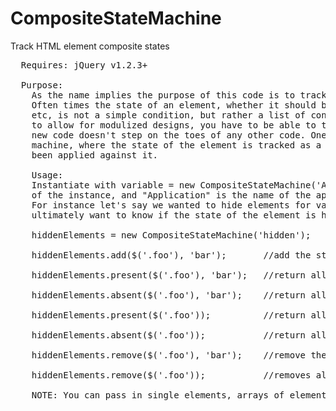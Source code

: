 CompositeStateMachine
=====================

Track HTML element composite states
<pre>
  Requires: jQuery v1.2.3+

  Purpose:
	As the name implies the purpose of this code is to track object states (specifically HTML elements).
	Often times the state of an element, whether it should be shown, or submitted, or pass validation,
	etc, is not a simple condition, but rather a list of conditions that all have to be met.  In order
	to allow for modulized designs, you have to be able to track these conditions and make sure any
	new code doesn't step on the toes of any other code. One appoach to this is the composite state
	machine, where the state of the element is tracked as a composite of all the conditions that have
	been applied against it.
	
	Usage:
	Instantiate with variable = new CompositeStateMachine('Application'), where "variable" is the name
	of the instance, and "Application" is the name of the application you will use the state machine for.
	For instance let's say we wanted to hide elements for various reasons, such as a filter search, we 
	ultimately want to know if the state of the element is hidden.  So we would:
	
	hiddenElements = new CompositeStateMachine('hidden');
	
	hiddenElements.add($('.foo'), 'bar'); 		//add the state 'bar' to all elements provided within the 'hidden' context.
	
	hiddenElements.present($('.foo'), 'bar'); 	//return all elements that have the simple state 'bar' within the 'hidden' context.
	
	hiddenElements.absent($('.foo'), 'bar'); 	//return all elements that do not have the simple state 'bar' within the 'hidden' context.
	
	hiddenElements.present($('.foo')); 			//return all elements that have the composite state 'hidden'.
	
	hiddenElements.absent($('.foo')); 			//return all elements that do not have the composite state 'hidden'.
	
	hiddenElements.remove($('.foo'), 'bar');	//remove the state 'bar' from all elements provided within the 'hidden' context.
	
	hiddenElements.remove($('.foo'));			//removes all sub states from all elements provided within the 'hidden' context.
	
	NOTE: You can pass in single elements, arrays of elements, or jQuery objects.
</pre>
